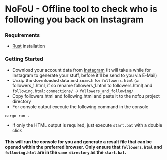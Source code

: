 # NoFoU - Offline tool to check who is following you back on Instagram

### Requirements

- [Rust](https://rustup.rs/) installation

### Getting Started

- Download your account data from [Instagram](https://accountscenter.instagram.com/info_and_permissions/dyi/) (It will take a while for Instagram to generate your stuff, before it'll be send to you via E-Mail)
- Unzip the downloaded data and search for `followers.html` (or followers_1.html, if so rename followers_1.html to followers.html) and `following.html`: `connections/` -> `followers_and_following/`
- Copy followers.html and following.html and paste it to the nofou project directory
- For console output execute the following command in the console
```
cargo run .
```
- If only the HTML output is required, just execute `start.bat` with a double click

#### This will run the console for you and generate a result file that can be opened within the preferred browser. Only ensure that `followers.html` and `following.html` are in the `same directory` as the `start.bat`.